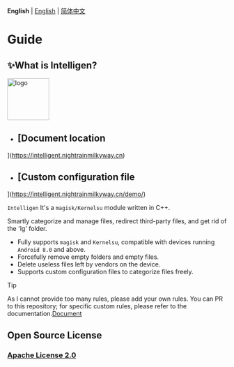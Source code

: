 **English** | [English](README_EN.md) | [简体中文](README.md) 

# Guide


## ✨What is Intelligen?



<img src="https://intelligent.nightrainmilkyway.cn/刻晴.png" style="width: 96px;" alt="logo">

* ## [Document location
](https://intelligent.nightrainmilkyway.cn)

* ## [Custom configuration file
](https://intelligent.nightrainmilkyway.cn/demo/)

`Intelligen` It's a `magisk/Kernelsu` module written in C++.


Smartly categorize and manage files, redirect third-party files, and get rid of the 'lg' folder.


* Fully supports `magisk` and `Kernelsu`, compatible with devices running `Android 8.0` and above.
* Forcefully remove empty folders and empty files.
* Delete useless files left by vendors on the device.
* Supports custom configuration files to categorize files freely.

> [!TIP]
> As I cannot provide too many rules, please add your own rules. You can PR to this repository; for specific custom rules, please refer to the documentation.[Document](https://intelligent.nightrainmilkyway.cn)


## Open Source License
### [Apache License 2.0](https://github.com/YumeYuka/intelligent/blob/master/LICENSE)
